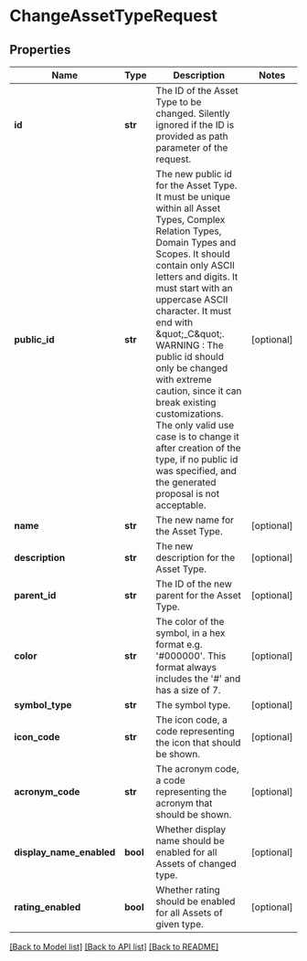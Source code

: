 # ChangeAssetTypeRequest

## Properties
Name | Type | Description | Notes
------------ | ------------- | ------------- | -------------
**id** | **str** | The ID of the Asset Type to be changed. Silently ignored if the ID is provided as path parameter of the request. | 
**public_id** | **str** | The new public id for the Asset Type. It must be unique within all Asset Types, Complex Relation Types, Domain Types and Scopes. It should contain only ASCII letters and digits. It must start with an uppercase ASCII character. It must end with \&quot;_C\&quot;. WARNING : The public id should only be changed with extreme caution, since it can break existing customizations. The only valid use case is to change it after creation of the type, if no public id was specified, and the generated proposal is not acceptable. | [optional] 
**name** | **str** | The new name for the Asset Type. | [optional] 
**description** | **str** | The new description for the Asset Type. | [optional] 
**parent_id** | **str** | The ID of the new parent for the Asset Type. | [optional] 
**color** | **str** | The color of the symbol, in a hex format e.g. &#x27;#000000&#x27;. This format always includes the &#x27;#&#x27; and has a size of 7. | [optional] 
**symbol_type** | **str** | The symbol type. | [optional] 
**icon_code** | **str** | The icon code, a code representing the icon that should be shown. | [optional] 
**acronym_code** | **str** | The acronym code, a code representing the acronym that should be shown. | [optional] 
**display_name_enabled** | **bool** | Whether display name should be enabled for all Assets of changed type. | [optional] 
**rating_enabled** | **bool** | Whether rating should be enabled for all Assets of given type. | [optional] 

[[Back to Model list]](../README.md#documentation-for-models) [[Back to API list]](../README.md#documentation-for-api-endpoints) [[Back to README]](../README.md)

